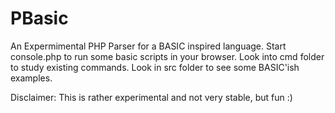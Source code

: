 PBasic
======

An Expermimental PHP Parser for a BASIC inspired language.
Start console.php to run some basic scripts in your browser. 
Look into cmd folder to study existing commands.
Look in src folder to see some BASIC'ish examples.

Disclaimer: This is rather experimental and not very stable, but fun :)
